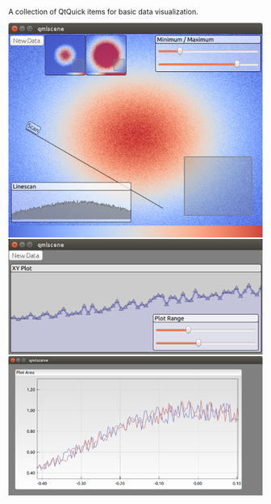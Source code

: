 A collection of QtQuick items for basic data visualization.

![ColormappedImage](/test/test_image.png?raw=true "Colormapped 2D data")
![XYPlot](/test/test_xyplot.png?raw=true "XY Plotting")
![PlotArea](/test/test_plotarea.png?raw=true "Plot Area")
